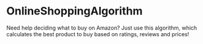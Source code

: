 # OnlineShoppingAlgorithm
Need help deciding what to buy on Amazon? Just use this algorithm, which calculates the best product to buy based on ratings, reviews and prices!
